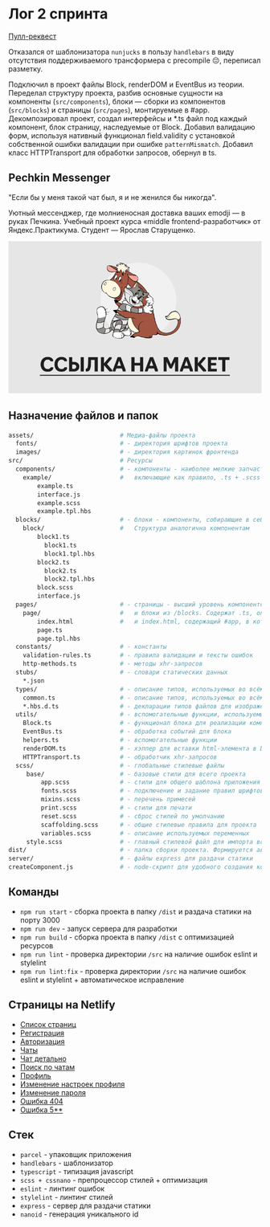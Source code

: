 # Лог 2 спринта

[Пулл-реквест](https://github.com/Starushchenko/middle.messenger.praktikum.yandex/pull/2)

Отказался от шаблонизатора `nunjucks` в пользу `handlebars` в виду отсутствия поддерживаемого трансформера с 
precompile 😔, переписал разметку.

Подключил в проект файлы Block, renderDOM и EventBus из теории. Переделал структуру проекта, разбив основные 
сущности на компоненты (`src/components`), блоки — сборки из компонентов (`src/blocks`) и страницы 
(`src/pages`), монтируемые в #app. Декомпозировал проект, создал интерфейсы и *.ts файл под каждый компонент, блок 
страницу, наследуемые от Block. Добавил валидацию форм, используя нативный функционал field.validity с установкой 
собственной ошибки валидации при ошибке `patternMismatch`. Добавил класс HTTPTransport для обработки запросов, 
обернул в ts.

## Pechkin Messenger

"Если бы у меня такой чат был, я и не женился бы никогда".

Уютный мессенджер, где молниеносная доставка ваших emodji — в руках Печкина.
Учебный проект курса «middle frontend-разработчик» от Яндекс.Практикума. Студент — Ярослав Старущенко.

[![ССЫЛКА НА МАКЕТ](/assets/images/readme-design-link.png)](https://www.figma.com/file/kwyb3JD0tw9wrlqFyZbA1z/pechkin-messenger?node-id=0%3A1)


## Назначение файлов и папок

```bash
assets/                        # Медиа-файлы проекта
  fonts/                       # - директория шрифтов проекта
  images/                      # - директория картинок фронтенда
src/                           # Ресурсы
  components/                  # - компоненты - наиболее мелкие запчасти проекта,
    example/                   #   включающие как правило, .ts + .scss + .tpl.hbs + interface.ts
        example.ts
        interface.js
        example.scss
        example.tpl.hbs
  blocks/                      # - блоки - компоненты, собирающие в себя компоненты из /components.
    block/                     #   Структура аналогична компонентам
        block1.ts
          block1.ts
          block1.tpl.hbs
        block2.ts
          block2.ts
          block2.tpl.hbs
        block.scss
        interface.js
  pages/                       # - страницы - высший уровень компонентов, включающий компоненты из /components
    page/                      #   и блоки из /blocks. Содержат .ts, описывающий структуру, .tpl.hbs с шаблоном
        index.html             #   и index.html, содержащий #app, в который монтируется приложение
        page.ts
        page.tpl.hbs
  constants/                   # - константы
    validation-rules.ts        # - правила валидации и тексты ошибок
    http-methods.ts            # - методы xhr-запросов
  stubs/                       # - словари статических данных
    *.json
  types/                       # - описание типов, используемых во всём проекте
    common.ts                  # - описание типов, используемых во всём проекте
    *.hbs.d.ts                 # - декларации типов файлов для изображений, шаблонизатора, etc.
  utils/                       # - вспомогательные функции, используемые на всём проекте
    Block.ts                   # - функционал блока для реализации компонентов всех уровней
    EventBus.ts                # - обработка событий для блока
    helpers.ts                 # - вспомогательные функции
    renderDOM.ts               # - хэлпер для вставки html-элемента в DOM
    HTTPTransport.ts           # - обработчик xhr-запросов
  scss/                        # - глобальные стилевые файлы 
     base/                     # - базовые стили для всего проекта
         app.scss              # - стили для общего шаблона приложения
         fonts.scss            # - подключение и задание правил шрифтов
         mixins.scss           # - перечень примесей
         print.scss            # - стили для печати
         reset.scss            # - сброс стилей по умолчанию
         scaffolding.scss      # - общие стилевые правила для проекта
         variables.scss        # - описание используемых переменных
     style.scss                # - главный стилевой файл для импорта всех остальных
dist/                          # - папка сборки проекта. Формируется автоматически
server/                        # - файлы express для раздачи статики
createComponent.js             # - node-скрипт для удобного создания компонентов
```

## Команды
- `npm run start` - сборка проекта в папку `/dist` и раздача статики на порту 3000
- `npm run dev` - запуск сервера для разработки
- `npm run build` - сборка проекта в папку `/dist` с оптимизацией ресурсов
- `npm run lint` - проверка директории `/src` на наличие ошибок eslint и stylelint
- `npm run lint:fix` - проверка директории `/src` на наличие ошибок eslint и stylelint + автоматическое исправление

## Страницы на Netlify
- [Список страниц](https://deploy--shiny-croissant-34c918.netlify.app/index/)
- [Регистрация](https://deploy--shiny-croissant-34c918.netlify.app/register/)
- [Авторизация](https://deploy--shiny-croissant-34c918.netlify.app/auth/)
- [Чаты](https://deploy--shiny-croissant-34c918.netlify.app/)
- [Чат детально](https://deploy--shiny-croissant-34c918.netlify.app/chat/)
- [Поиск по чатам](https://deploy--shiny-croissant-34c918.netlify.app/empty-search/)
- [Профиль](https://deploy--shiny-croissant-34c918.netlify.app/profile/)
- [Изменение настроек профиля](https://deploy--shiny-croissant-34c918.netlify.app/change-settings/)
- [Изменение пароля](https://deploy--shiny-croissant-34c918.netlify.app/change-password/)
- [Ошибка 404](https://deploy--shiny-croissant-34c918.netlify.app/error-404/)
- [Ошибка 5**](https://deploy--shiny-croissant-34c918.netlify.app/error-500/)

## Стек
- `parcel` - упаковщик приложения
- `handlebars` - шаблонизатор
- `typescript` - типизация javascript
- `scss + cssnano` - препроцессор стилей + оптимизация
- `eslint` - линтинг ошибок
- `stylelint` - линтинг стилей
- `express` - сервер для раздачи статики
- `nanoid` - генерация уникального id

